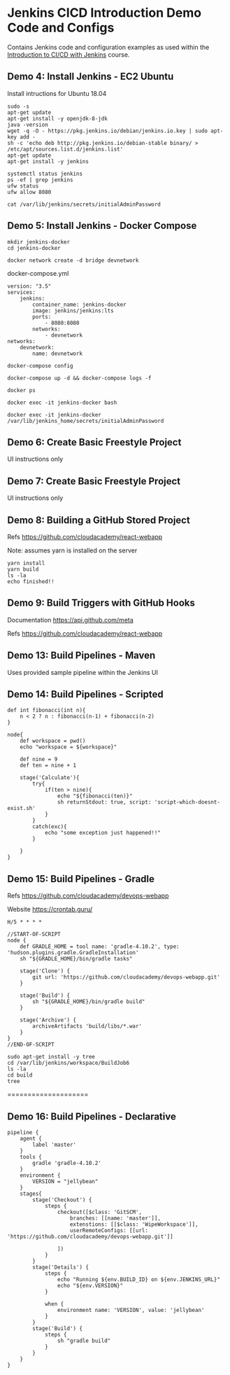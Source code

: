 # Jenkins CICD Introduction Demo Code and Configs

Contains Jenkins code and configuration examples as used within the [Introduction to CI/CD with Jenkins](https://cloudacademy.com/course/jenkins-cicd/build-pipelines-declarative) course.

## Demo 4: Install Jenkins - EC2 Ubuntu

Install intructions for Ubuntu 18.04

```
sudo -s
apt-get update
apt-get install -y openjdk-8-jdk
java -version
wget -q -O - https://pkg.jenkins.io/debian/jenkins.io.key | sudo apt-key add -
sh -c 'echo deb http://pkg.jenkins.io/debian-stable binary/ > /etc/apt/sources.list.d/jenkins.list'
apt-get update
apt-get install -y jenkins
```

```
systemctl status jenkins
ps -ef | grep jenkins  
ufw status
ufw allow 8080
```

```
cat /var/lib/jenkins/secrets/initialAdminPassword
```

## Demo 5: Install Jenkins - Docker Compose

```
mkdir jenkins-docker
cd jenkins-docker
```

```
docker network create -d bridge devnetwork
```

docker-compose.yml

```
version: "3.5"
services:
    jenkins:
        container_name: jenkins-docker
        image: jenkins/jenkins:lts
        ports:
            - 8080:8080
        networks:
            - devnetwork
networks:
    devnetwork:
        name: devnetwork
```

```
docker-compose config
```

```
docker-compose up -d && docker-compose logs -f
```

```
docker ps
```

```
docker exec -it jenkins-docker bash
```

```
docker exec -it jenkins-docker /var/lib/jenkins_home/secrets/initialAdminPassword 
```

## Demo 6: Create Basic Freestyle Project

UI instructions only

## Demo 7: Create Basic Freestyle Project

UI instructions only

## Demo 8: Building a GitHub Stored Project

Refs
https://github.com/cloudacademy/react-webapp

Note: assumes yarn is installed on the server

```
yarn install
yarn build
ls -la
echo finished!!
```

## Demo 9: Build Triggers with GitHub Hooks

Documentation
https://api.github.com/meta

Refs
https://github.com/cloudacademy/react-webapp

## Demo 13: Build Pipelines - Maven

Uses provided sample pipeline within the Jenkins UI

## Demo 14: Build Pipelines - Scripted

```
def int fibonacci(int n){
    n < 2 ? n : fibonacci(n-1) + fibonacci(n-2)
}

node{
    def workspace = pwd()
    echo "workspace = ${workspace}"

    def nine = 9
    def ten = nine + 1

    stage('Calculate'){
        try{
            if(ten > nine){
                echo "${fibonacci(ten)}"
                sh returnStdout: true, script: 'script-which-doesnt-exist.sh'
            }
        }
        catch(exc){
            echo "some exception just happened!!" 
        }

    }
}
```

## Demo 15: Build Pipelines - Gradle

Refs
https://github.com/cloudacademy/devops-webapp

Website
https://crontab.guru/

```
H/5 * * * *
```

```
//START-OF-SCRIPT
node {
    def GRADLE_HOME = tool name: 'gradle-4.10.2', type: 'hudson.plugins.gradle.GradleInstallation'
    sh "${GRADLE_HOME}/bin/gradle tasks"

    stage('Clone') {
        git url: 'https://github.com/cloudacademy/devops-webapp.git'
    }

    stage('Build') {
        sh "${GRADLE_HOME}/bin/gradle build"
    }

    stage('Archive') {
        archiveArtifacts 'build/libs/*.war'
    }
}
//END-OF-SCRIPT
```

```
sudo apt-get install -y tree
cd /var/lib/jenkins/workspace/BuildJob6
ls -la
cd build
tree
```

====================

## Demo 16: Build Pipelines - Declarative

```
pipeline {
    agent {
        label 'master'
    }
    tools {
        gradle 'gradle-4.10.2'
    }
    environment {
        VERSION = "jellybean"
    }
    stages{
        stage('Checkout') {
            steps {
                checkout([$class: 'GitSCM',
                    branches: [[name: 'master']],
                    extenstions: [[$class: 'WipeWorkspace']],
                    userRemoteConfigs: [[url: 'https://github.com/cloudacademy/devops-webapp.git']]

                ])
            }
        }
        stage('Details') {
            steps {
                echo "Running ${env.BUILD_ID} on ${env.JENKINS_URL}"
                echo "${env.VERSION}"
            }

            when {
                environment name: 'VERSION', value: 'jellybean'
            }
        }
        stage('Build') {
            steps {
                sh "gradle build"
            }
        }
    }
}
```